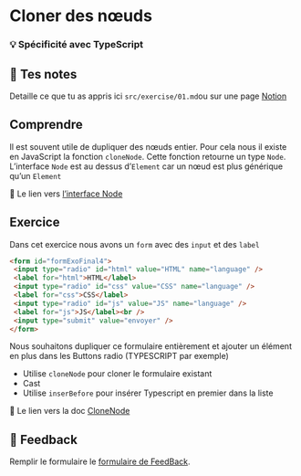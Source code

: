 # Cloner des nœuds

### 💡 Spécificité avec TypeScript

## 📝 Tes notes

Detaille ce que tu as appris ici `src/exercise/01.md`ou sur une page [Notion](https://go.mikecodeur.com/course-notes-template)

## Comprendre

Il est souvent utile de dupliquer des nœuds entier. Pour cela nous il existe en JavaScript la fonction `cloneNode`. Cette fonction retourne un type `Node`. L’interface `Node` est au dessus d’`Element` car un nœud est plus générique qu’un `Element`

📑 Le lien vers [l’interface Node](https://microsoft.github.io/PowerBI-JavaScript/interfaces/_node_modules_typedoc_node_modules_typescript_lib_lib_dom_d_.node.html)

## Exercice

Dans cet exercice nous avons un `form` avec des `input` et des `label`

```html
<form id="formExoFinal4">
 <input type="radio" id="html" value="HTML" name="language" />
 <label for="html">HTML</label>
 <input type="radio" id="css" value="CSS" name="language" />
 <label for="css">CSS</label>
 <input type="radio" id="js" value="JS" name="language" />
 <label for="js">JS</label><br />
 <input type="submit" value="envoyer" />
</form>
```

Nous souhaitons dupliquer ce formulaire entièrement et ajouter un élément en plus dans les Buttons radio (TYPESCRIPT par exemple)

- Utilise `cloneNode` pour cloner le formulaire existant
- Cast
- Utilise `inserBefore` pour insérer Typescript en premier dans la liste

📑 Le lien vers la doc [CloneNode](https://developer.mozilla.org/en-US/docs/Web/API/Node/cloneNode)

## 🐜 Feedback

Remplir le formulaire le [formulaire de FeedBack](https://go.mikecodeur.com/cours-react-avis?entry.1912869708=TypeScript%20PRO&entry.1430994900=2.Le%20DOM&entry.533578441=04%20CloneNode).